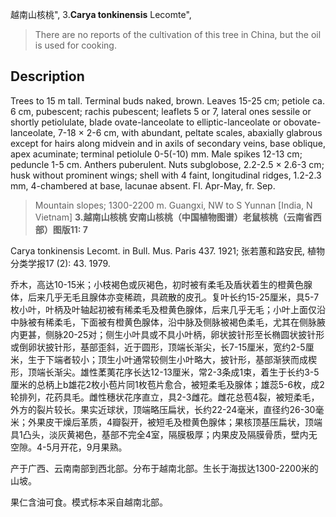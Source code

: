 越南山核桃",
3.**Carya tonkinensis** Lecomte",

> There are no reports of the cultivation of this tree in China, but the oil is used for cooking.

## Description
Trees to 15 m tall. Terminal buds naked, brown. Leaves 15-25 cm; petiole ca. 6 cm, pubescent; rachis pubescent; leaflets 5 or 7, lateral ones sessile or shortly petiolulate, blade ovate-lanceolate to elliptic-lanceolate or obovate-lanceolate, 7-18 ×  2-6 cm, with abundant, peltate scales, abaxially glabrous except for hairs along midvein and in axils of secondary veins, base oblique, apex acuminate; terminal petiolule 0-5(-10) mm. Male spikes 12-13 cm; peduncle 1-5 cm. Anthers puberulent. Nuts subglobose, 2.2-2.5 ×  2.6-3 cm; husk without prominent wings; shell with 4 faint, longitudinal ridges, 1.2-2.3 mm, 4-chambered at base, lacunae absent. Fl. Apr-May, fr. Sep.

> Mountain slopes; 1300-2200 m. Guangxi, NW to S Yunnan [India, N Vietnam]
**3.越南山核桃 安南山核桃（中国植物图谱）老鼠核桃（云南省西部）图版11: 7**

Carya tonkinensis Lecomt. in Bull. Mus. Paris 437. 1921; 张若蕙和路安民, 植物分类学报17 (2): 43. 1979.

乔木，高达10-15米；小枝褐色或灰褐色，初时被有柔毛及盾状着生的橙黄色腺体，后来几乎无毛且腺体亦变稀疏，具疏散的皮孔。复叶长约15-25厘米，具5-7枚小叶，叶柄及叶轴起初被有稀柔毛及橙黄色腺体，后来几乎无毛；小叶上面仅沿中脉被有稀柔毛，下面被有橙黄色腺体，沿中脉及侧脉被褐色柔毛，尤其在侧脉腋内更甚，侧脉20-25对；侧生小叶具或不具小叶柄，卵状披针形至长椭圆状披针形或倒卵状披针形，基部歪斜，近于圆形，顶端长渐尖，长7-15厘米，宽约2-5厘米，生于下端者较小；顶生小叶通常较侧生小叶略大，披针形，基部渐狭而成楔形，顶端长渐尖。雄性葇荑花序长达12-13厘米，常2-3条成1束，着生于长约3-5厘米的总柄上b雄花2枚小苞片同1枚苞片愈合，被短柔毛及腺体；雄蕊5-6枚，成2轮排列，花药具毛。雌性穗状花序直立，具2-3雌花。雌花总苞4裂，被短柔毛，外方的裂片较长。果实近球状，顶端略压扁状，长约22-24毫米，直径约26-30毫米；外果皮干燥后革质，4瓣裂开，被短毛及橙黄色腺体；果核顶基压扁状，顶端具1凸头，淡灰黄褐色，基部不完全4室，隔膜极厚；内果皮及隔膜骨质，壁内无空隙。4-5月开花，9月果熟。

产于广西、云南南部到西北部。分布于越南北部。生长于海拔达1300-2200米的山坡。

果仁含油可食。模式标本采自越南北部。
